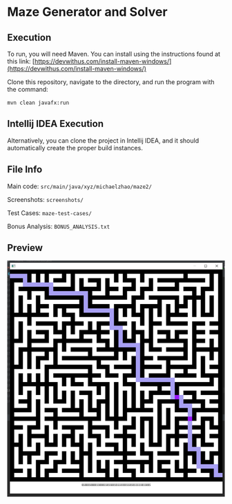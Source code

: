 # Maze Generator and Solver

## Execution

To run, you will need Maven. You can install using the instructions found at this link: [https://devwithus.com/install-maven-windows/](https://devwithus.com/install-maven-windows/)

Clone this repository, navigate to the directory, and run the program with the command:

```
mvn clean javafx:run
```

## Intellij IDEA Execution

Alternatively, you can clone the project in Intellij IDEA, and it should automatically create the proper build instances.

## File Info

Main code: `src/main/java/xyz/michaelzhao/maze2/`

Screenshots: `screenshots/`

Test Cases: `maze-test-cases/`

Bonus Analysis: `BONUS_ANALYSIS.txt`

## Preview

![Maze image](screenshots/ss5.jpg)

